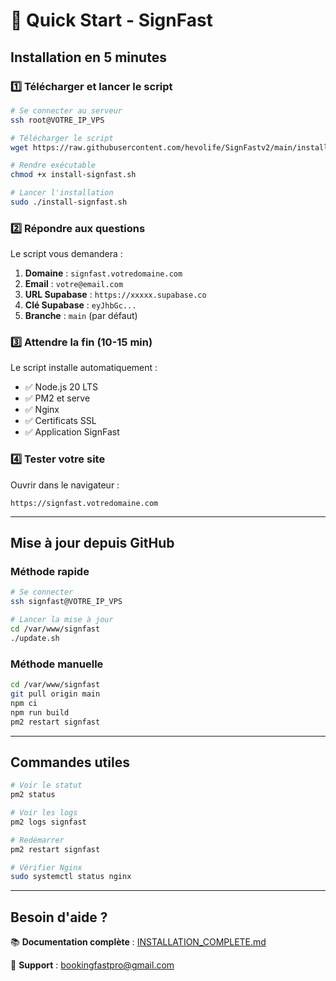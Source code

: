 # 🚀 Quick Start - SignFast

## Installation en 5 minutes

### 1️⃣ Télécharger et lancer le script

```bash
# Se connecter au serveur
ssh root@VOTRE_IP_VPS

# Télécharger le script
wget https://raw.githubusercontent.com/hevolife/SignFastv2/main/install-signfast.sh

# Rendre exécutable
chmod +x install-signfast.sh

# Lancer l'installation
sudo ./install-signfast.sh
```

### 2️⃣ Répondre aux questions

Le script vous demandera :

1. **Domaine** : `signfast.votredomaine.com`
2. **Email** : `votre@email.com`
3. **URL Supabase** : `https://xxxxx.supabase.co`
4. **Clé Supabase** : `eyJhbGc...`
5. **Branche** : `main` (par défaut)

### 3️⃣ Attendre la fin (10-15 min)

Le script installe automatiquement :
- ✅ Node.js 20 LTS
- ✅ PM2 et serve
- ✅ Nginx
- ✅ Certificats SSL
- ✅ Application SignFast

### 4️⃣ Tester votre site

Ouvrir dans le navigateur :
```
https://signfast.votredomaine.com
```

---

## Mise à jour depuis GitHub

### Méthode rapide

```bash
# Se connecter
ssh signfast@VOTRE_IP_VPS

# Lancer la mise à jour
cd /var/www/signfast
./update.sh
```

### Méthode manuelle

```bash
cd /var/www/signfast
git pull origin main
npm ci
npm run build
pm2 restart signfast
```

---

## Commandes utiles

```bash
# Voir le statut
pm2 status

# Voir les logs
pm2 logs signfast

# Redémarrer
pm2 restart signfast

# Vérifier Nginx
sudo systemctl status nginx
```

---

## Besoin d'aide ?

📚 **Documentation complète** : [INSTALLATION_COMPLETE.md](./INSTALLATION_COMPLETE.md)

📧 **Support** : bookingfastpro@gmail.com
